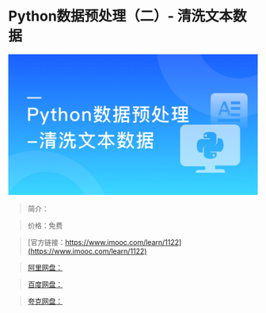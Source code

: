 # Python数据预处理（二）- 清洗文本数据

![img](../../assets/5fe4430a0001563d05400304.jpg)

> 简介：

> 价格：免费

> [官方链接：https://www.imooc.com/learn/1122](https://www.imooc.com/learn/1122)

> [阿里网盘：]()

> [百度网盘：]()

> [夸克网盘：]()
